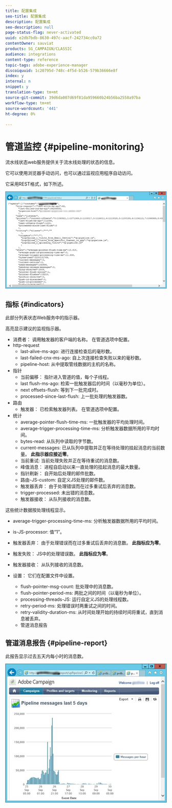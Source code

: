 ```yaml
---
title: 配置集成
seo-title: 配置集成
description: 配置集成
seo-description: null
page-status-flag: never-activated
uuid: e2db7bdb-8630-497c-aacf-242734cc0a72
contentOwner: sauviat
products: SG_CAMPAIGN/CLASSIC
audience: integrations
content-type: reference
topic-tags: adobe-experience-manager
discoiquuid: 1c20795d-748c-4f5d-b526-579b36666e8f
index: y
internal: n
snippet: y
translation-type: tm+mt
source-git-commit: 39d6da007d69f81da959660b24b56ba2558a97ba
workflow-type: tm+mt
source-wordcount: '441'
ht-degree: 0%

---
```



# 管道监控 {#pipeline-monitoring}

流水线状态web服务提供关于流水线处理的状态的信息。

它可以使用浏览器手动访问，也可以通过监视应用程序自动访问。

它采用REST格式，如下所述。

![](assets/triggers_8.png)

## 指标 {#indicators}

此部分列表状态Web服务中的指示器。

高亮显示建议的监视指示器。

* 消费者： 调用触发器的客户端的名称。 在管道选项中配置。
* http-request
   * last-alive-ms-ago: 进行连接检查后的毫秒数。
   * last-failed-cnx-ms-ago: 自上次连接检查失败以来的毫秒数。
   * pipeline-host: 从中提取管线数据的主机的名称。
* 指针
   * 当前偏移： 指针进入管道的值，每个子线程。
   * last flush-ms-ago: 检索一批触发器后的时间（以毫秒为单位）。
   * next offsets-flush: 等到下一批完成时。
   * processed-since-last-flush: 上一批处理的触发器数。
* 路由
   * 触发器： 已检索触发器列表。 在管道选项中配置。
* 统计
   * average-pointer-flush-time-ms: 一批触发器的平均处理时间。
   * average-trigger-processing-time-ms: 分析触发器数据所用的平均时间。
   * bytes-read: 从队列中读取的字节数。
   * current-messages: 已从队列中提取并正在等待处理的挂起消息的当前数量。 **此指示器应接近零**。
   * 当前重试: 当前处理失败并正在等待重试的消息数。
   * 峰值消息： 进程自启动以来一直处理的挂起消息的最大数量。
   * 指针刷新： 自开始后处理的邮件批数。
   * 路由-JS-custom: 自定义JS处理的邮件数。
   * 触发器丢弃： 由于处理错误而在过多重试后丢弃的消息数。
   * trigger-processed: 未出错的消息数。
   * 触发器接收： 从队列接收的消息数。

这些统计数据按处理线程显示。

* average-trigger-processing-time-ms: 分析触发器数据所用的平均时间。
* is-JS-processor: 值“1”。
* 触发器丢弃： 由于处理错误而在过多重试后丢弃的消息数。 **此指标应为零**。
* 触发失败： JS中的处理错误数。 **此指标应为零**。
* 触发器接收： 从队列接收的消息数。

* 设置： 它们在配置文件中设置。
   * flush-pointer-msg-count: 批处理中的消息数。
   * flush-pointer-period-ms: 两批之间的时间（以毫秒为单位）。
   * processing-threads-JS: 运行自定义JS的处理线程数。
   * retry-period-ms: 处理错误时两重试之间的时间。
   * retry-validity-duration-ms: 从时间处理开始的持续时间将重试，直到消息被丢弃。
   * 管道消息报告

## 管道消息报告 {#pipeline-report}

此报告显示过去五天内每小时的消息数。

![](assets/triggers_9.png)
